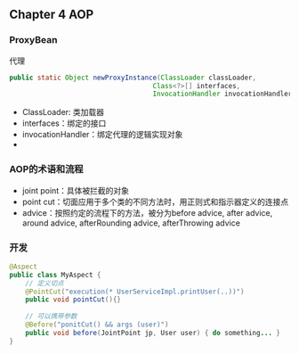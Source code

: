 ## Chapter 4 AOP

### ProxyBean
代理
```java
public static Object newProxyInstance(ClassLoader classLoader,
                                    Class<?>[] interfaces,
                                    InvocationHandler invocationHandler)
```
- ClassLoader: 类加载器
- interfaces：绑定的接口
- invocationHandler：绑定代理的逻辑实现对象
- 


### AOP的术语和流程
- joint point：具体被拦截的对象
- point cut：切面应用于多个类的不同方法时，用正则式和指示器定义的连接点
- advice：按照约定的流程下的方法，被分为before advice, after advice, around advice, afterRounding advice, afterThrowing advice

### 开发
```java
@Aspect
public class MyAspect {
    // 定义切点
    @PointCut("execution(* UserServiceImpl.printUser(..))")
    public void pointCut(){}
    
    // 可以携带参数
    @Before("ponitCut() && args (user)")
    public void before(JointPoint jp, User user) { do something... }
}

```
